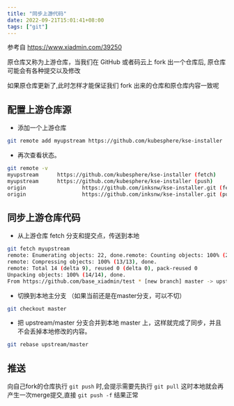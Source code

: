```yaml
---
title: "同步上游代码"
date: 2022-09-21T15:01:41+08:00
tags: ["git"]
---
```


参考自 https://www.xiadmin.com/39250

原仓库又称为上游仓库，当我们在 GitHub 或者码云上 fork 出一个仓库后, 原仓库可能会有各种提交以及修改

如果原仓库更新了,此时怎样才能保证我们 fork 出来的仓库和原仓库内容一致呢

## 配置上游仓库源

- 添加一个上游仓库

```bash
git remote add myupstream https://github.com/kubesphere/kse-installer
```

- 再次查看状态。

```bash
git remote -v
myupstream      https://github.com/kubesphere/kse-installer (fetch)
myupstream      https://github.com/kubesphere/kse-installer (push)
origin  				https://github.com/inksnw/kse-installer.git (fetch)
origin  				https://github.com/inksnw/kse-installer.git (push)
```

## 同步上游仓库代码

- 从上游仓库 fetch 分支和提交点，传送到本地
  

```bash
git fetch myupstream
remote: Enumerating objects: 22, done.remote: Counting objects: 100% (22/22), done.
remote: Compressing objects: 100% (13/13), done.
remote: Total 14 (delta 9), reused 0 (delta 0), pack-reused 0
Unpacking objects: 100% (14/14), done.
From https://github.com/base_xiadmin/test * [new branch] master -> upstream/master
```

- 切换到本地主分支 （如果当前还是在master分支，可以不切）
  

```bash
git checkout master
```

- 把 upstream/master 分支合并到本地 master 上，这样就完成了同步，并且不会丢掉本地修改的内容。

```bash
git rebase upstream/master
```

## 推送

向自己fork的仓库执行 `git push` 时,会提示需要先执行 `git pull` 这时本地就会再产生一次merge提交,直接 `git push -f` 结果正常

